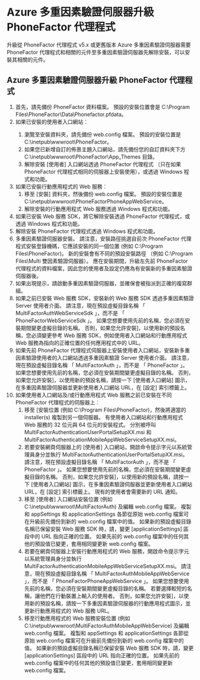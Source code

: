 <properties 
    pageTitle="Azure 多重因素驗證伺服器升級 PhoneFactor 代理程式"
    description="這份文件將說明如何開始使用 Azure MFA 伺服器，以及如何從較舊的 phonefactor 代理程式升級。"
    services="multi-factor-authentication"
    documentationCenter=""
    authors="kgremban"
    manager="femila"
    editor="curtland"/>

<tags
    ms.service="multi-factor-authentication"
    ms.workload="identity"
    ms.tgt_pltfrm="na"
    ms.devlang="na"
    ms.topic="get-started-article"
    ms.date="08/04/2016"
    ms.author="kgremban"/>

# <a name="upgrading-the-phonefactor-agent-to-azure-multi-factor-authentication-server"></a>Azure 多重因素驗證伺服器升級 PhoneFactor 代理程式

升級從 PhoneFactor 代理程式 v5.x 或更舊版本 Azure 多重因素驗證伺服器需要 PhoneFactor 代理程式和相關的元件至多重因素驗證伺服器先解除安裝，可以安裝其相關的元件。

## <a name="to-upgrade-the-phonefactor-agent-to-azure-multi-factor-authentication-server"></a>Azure 多重因素驗證伺服器升級 PhoneFactor 代理程式
<ol>
<li>首先，請先備份 PhoneFactor 資料檔案。 預設的安裝位置會是 C:\Program Files\PhoneFactor\Data\Phonefactor.pfdata。


<li>如果已安裝的使用者入口網站︰</li>
<ol>
<li>瀏覽至安裝資料夾，請先備份 web.config 檔案。 預設的安裝位置是 C:\inetpub\wwwroot\PhoneFactor。</li>


<li>如果您已新增自訂的佈景主題入口網站，請先備份您的自訂資料夾下方 C:\inetpub\wwwroot\PhoneFactor\App_Themes 目錄。</li>


<li>解除安裝 [使用者] 入口網站透過 PhoneFactor 代理程式 （只在如果 PhoneFactor 代理程式相同的伺服器上安裝使用），或透過 Windows 程式和功能。</li></ol>




<li>如果已安裝行動應用程式的 Web 服務︰
<ol>
<li>移至 [安裝] 資料夾，然後備份 web.config 檔案。 預設的安裝位置是 C:\inetpub\wwwroot\PhoneFactorPhoneAppWebService。</li>
<li>解除安裝的行動應用程式 Web 服務透過 Windows 程式和功能。</li></ol>

<li>如果已安裝 Web 服務 SDK，將它解除安裝透過 PhoneFactor 代理程式，或透過 Windows 程式和功能。

<li>解除安裝 PhoneFactor 代理程式透過 Windows 程式和功能。

<li>多重因素驗證伺服器安裝。 請注意，安裝路徑挑選自前次 PhoneFactor 代理程式安裝登錄機碼，它應該安裝的同一個位置 (例如 C:\Program Files\PhoneFactor)。 新的安裝會有不同的預設安裝路徑 （例如 C:\Program Files\Multi 雙因素驗證伺服器）。 應在安裝期間，升級左先前 PhoneFactor 代理程式的資料檔案，因此您的使用者及設定仍應為有安裝新的多重因素驗證伺服器後。

<li>如果出現提示，請啟動多重因素驗證伺服器，並確保會被指派到正確的複寫群組。

<li>如果之前已安裝 Web 服務 SDK，安裝新的 Web 服務 SDK 透過多重因素驗證 Server 使用者介面。 請注意，現在預設虛擬目錄名稱 「 MultiFactorAuthWebServiceSdk 」，而不是 「 PhoneFactorWebServiceSdk 」。 如果您想要使用先前的名稱，您必須在安裝期間變更虛擬目錄的名稱。 否則，如果您允許安裝]，以使用新的預設名稱，您必須變更參考 Web 服務 SDK，例如使用者入口網站和行動應用程式 Web 服務為指向的正確位置的任何應用程式中的 URL。

<li>如果先前 PhoneFactor 代理程式伺服器上安裝使用者入口網站，安裝新多重因素驗證使用者的入口網站透過多重因素驗證 Server 使用者介面。 請注意，現在預設虛擬目錄名稱 「 MultiFactorAuth 」，而不是 「 PhoneFactor 」。 如果您想要使用先前的名稱，您必須在安裝期間變更虛擬目錄的名稱。 否則，如果您允許安裝]，以使用新的預設名稱，請按一下 [使用者入口網站] 圖示，在多重因素驗證伺服器並更新使用者入口網站 URL，在 [設定] 索引標籤上。

<li>如果使用者入口網站及/或行動應用程式 Web 服務之前已安裝在不同 PhoneFactor 代理程式的伺服器上︰
<ol>
<li>移至 [安裝位置 (例如 C:\Program Files\PhoneFactor)，然後將適當的 installer(s) 複製到另一個伺服器。 有使用者入口網站和行動應用程式 Web 服務的 32 位元與 64 位元的安裝程式。 分別被呼叫 MultiFactorAuthenticationUserPortalSetupXX.msi 和 MultiFactorAuthenticationMobileAppWebServiceSetupXX.msi。</li>
<li>若要安裝網頁伺服器上的 [使用者] 入口網站，開啟命令提示字元以系統管理員身分並執行 MultiFactorAuthenticationUserPortalSetupXX.msi。 請注意，現在預設虛擬目錄名稱 「 MultiFactorAuth 」，而不是 「 PhoneFactor 」。 如果您想要使用先前的名稱，您必須在安裝期間變更虛擬目錄的名稱。 否則，如果您允許安裝]，以使用新的預設名稱，請按一下 [使用者入口網站] 圖示，在多重因素驗證伺服器並更新使用者入口網站 URL，在 [設定] 索引標籤上。 現有的使用者會需要新的 URL 通知。</li>
<li>移至 [使用者] 入口網站安裝位置 (例如 C:\inetpub\wwwroot\MultiFactorAuth) 及編輯 web.config 檔案。 複製和 appSettings 和 applicationSettings 各節從原始 web.config 檔案可在升級前先備份到新的 web.config 檔案中的值。 如果新的預設虛擬目錄名稱已保留安裝 Web 服務 SDK 時，請，變更 [applicationSettings] 區段中的 URL 指向正確的位置。 如果先前的 web.config 檔案中的任何其他的預設值已變更，套用相同變更新 web.config 檔案。</li>
<li>若要在網頁伺服器上安裝行動應用程式的 Web 服務，開啟命令提示字元以系統管理員身分並執行 MultiFactorAuthenticationMobileAppWebServiceSetupXX.msi。 請注意，現在預設虛擬目錄名稱 「 MultiFactorAuthMobileAppWebService 」，而不是 「 PhoneFactorPhoneAppWebService 」。 如果您想要使用先前的名稱，您必須在安裝期間變更虛擬目錄的名稱。 若要選擇較短的名稱，讓他們在行動裝置上輸入的使用者。 否則，如果您允許安裝]，以使用新的預設名稱，請按一下多重因素驗證伺服器的行動應用程式圖示，並更新行動應用程式的 Web 服務 URL。</li>
<li>移至行動應用程式的 Web 服務安裝位置 (例如 C:\inetpub\wwwroot\MultiFactorAuthMobileAppWebService) 及編輯 web.config 檔案。 複製和 appSettings 和 applicationSettings 各節從原始 web.config 檔案可在升級前先備份到新的 web.config 檔案中的值。 如果新的預設虛擬目錄名稱已保留安裝 Web 服務 SDK 時，請，變更 [applicationSettings] 區段中的 URL 指向正確的位置。 如果先前的 web.config 檔案中的任何其他的預設值已變更，套用相同變更新 web.config 檔案。</li></ol>
